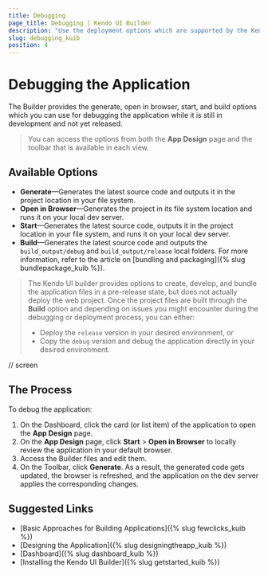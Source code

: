 ```yaml
---
title: Debugging
page_title: Debugging | Kendo UI Builder
description: "Use the deployment options which are supported by the Kendo UI Builder and debug your project."
slug: debugging_kuib
position: 4
---
```


# Debugging the Application

The Builder provides the generate, open in browser, start, and build options which you can use for debugging the application while it is still in development and not yet released.

> You can access the options from both the **App Design** page and the toolbar that is available in each view.

## Available Options

* **Generate**&mdash;Generates the latest source code and outputs it in the project location in your file system.
* **Open in Browser**&mdash;Generates the project in its file system location and runs it on your local dev server.
* **Start**&mdash;Generates the latest source code, outputs it in the project location in your file system, and runs it on your local dev server.
* **Build**&mdash;Generates the latest source code and outputs the `build_output/debug` and `build_output/release` local folders. For more information, refer to the article on [bundling and packaging]({% slug bundlepackage_kuib %}).

> The Kendo UI builder provides options to create, develop, and bundle the application files in a pre-release state, but does not actually deploy the web project. Once the project files are built through the **Build** option and depending on issues you might encounter during the debugging or deployment process, you can either:
> * Deploy the `release` version in your desired environment, or
> * Copy the `debug` version and debug the application directly in your desired environment.

// screen

## The Process

To debug the application: 

1. On the Dashboard, click the card (or list item) of the application to open the **App Design** page.
1. On the **App Design** page, click **Start** > **Open in Browser** to locally review the application in your default browser.
1. Access the Builder files and edit them.
1. On the Toolbar, click **Generate**. As a result, the generated code gets updated, the browser is refreshed, and the application on the dev server applies the corresponding changes.

## Suggested Links

* [Basic Approaches for Building Applications]({% slug fewclicks_kuib %})
* [Designing the Application]({% slug designingtheapp_kuib %})
* [Dashboard]({% slug dashboard_kuib %})
* [Installing the Kendo UI Builder]({% slug getstarted_kuib %})

